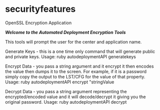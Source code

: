 # securityfeatures
OpenSSL Encryption Application

*****Welcome to the Automated Deployment Encryption Tools*****

This tools will prompt the user for the center and application name.

 Generate Keys - this is a one time only command that will generate public and private keys.
   Usage: ruby autodeploymentAPI generatekeys

 Encrypt Data - you pass a string argument and it encrypt it then encodes the value then dumps it to the screen.
 For example, if it is a password simply copy the output to the LST/CFG for the value of that property.
   Usage: ruby autodeploymentAPI encrypt "stringValue

 Decrypt Data - you pass a string argument representing the encrypted/encoded value and it will decode/decrypt it giving you the original password.
   Usage: ruby autodeploymentAPI decrypt
